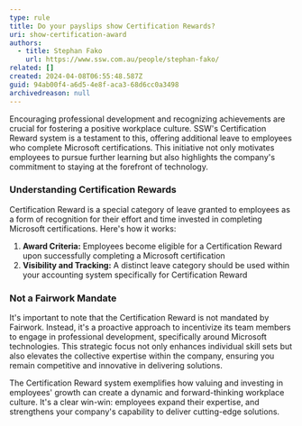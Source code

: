 ```yaml
---
type: rule
title: Do your payslips show Certification Rewards?
uri: show-certification-award
authors:
  - title: Stephan Fako
    url: https://www.ssw.com.au/people/stephan-fako/
related: []
created: 2024-04-08T06:55:48.587Z
guid: 94ab00f4-a6d5-4e8f-aca3-68d6cc0a3498
archivedreason: null
---
```

 
Encouraging professional development and recognizing achievements are crucial for fostering a positive workplace culture. SSW's Certification Reward system is a testament to this, offering additional leave to employees who complete Microsoft certifications. This initiative not only motivates employees to pursue further learning but also highlights the company's commitment to staying at the forefront of technology.
 
<!--endintro-->
 
### Understanding Certification Rewards
 
Certification Reward is a special category of leave granted to employees as a form of recognition for their effort and time invested in completing Microsoft certifications. Here's how it works:
 
1. **Award Criteria:** Employees become eligible for a Certification Reward upon successfully completing a Microsoft certification
2. **Visibility and Tracking:** A distinct leave category should be used within your accounting system specifically for Certification Reward
 
### Not a Fairwork Mandate
 
It's important to note that the Certification Reward is not mandated by Fairwork. Instead, it's a proactive approach to incentivize its team members to engage in professional development, specifically around Microsoft technologies. This strategic focus not only enhances individual skill sets but also elevates the collective expertise within the company, ensuring you remain competitive and innovative in delivering solutions.  
 
The Certification Reward system exemplifies how valuing and investing in employees' growth can create a dynamic and forward-thinking workplace culture. It's a clear win-win: employees expand their expertise, and strengthens your company's capability to deliver cutting-edge solutions.  
